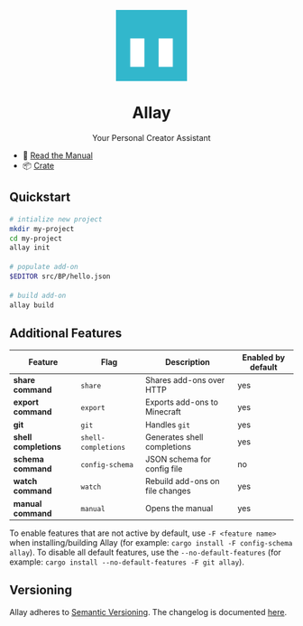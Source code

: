 <p align="center">
  <img
    src="https://raw.githubusercontent.com/allay-mc/assets/main/logo-1080x.png"
    width="25%"
    align="center"
    alt="Animated Allay"
  />
  <h1 align="center">Allay</h1>
  <p align="center">
    Your Personal Creator Assistant
  </p>
</p>

- 📖 [Read the Manual](https://allay-mc.github.io/allay/)
- 📦 [Crate](https://crates.io/crates/allay)


## Quickstart

```bash
# intialize new project
mkdir my-project
cd my-project
allay init

# populate add-on
$EDITOR src/BP/hello.json

# build add-on
allay build
```


## Additional Features

Feature               | Flag                | Description                     | Enabled by default
----------------------|---------------------|---------------------------------|-------------------
**share command**     | `share`             | Shares add-ons over HTTP        | yes
**export command**    | `export`            | Exports add-ons to Minecraft    | yes
**git**               | `git`               | Handles `git`                   | yes
**shell completions** | `shell-completions` | Generates shell completions     | yes
**schema command**    | `config-schema`     | JSON schema for config file     | no
**watch command**     | `watch`             | Rebuild add-ons on file changes | yes
**manual command**    | `manual`            | Opens the manual                | yes

To enable features that are not active by default, use `-F <feature name>` when installing/building
Allay (for example: `cargo install -F config-schema allay`). To disable all default features, use the
`--no-default-features` (for example: `cargo install --no-default-features -F git allay`).


## Versioning

Allay adheres to [Semantic Versioning](https://semver.org/). The changelog is
documented [here](./CHANGELOG.md).

